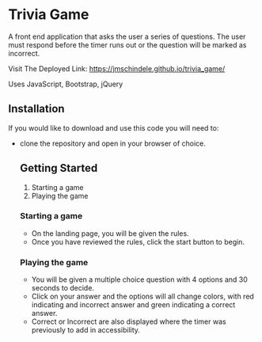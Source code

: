 # Trivia Game

A front end application that asks the user a series of questions. 
The user must respond before the timer runs out or the question will be marked as incorrect.

Visit The Deployed Link: https://jmschindele.github.io/trivia_game/

Uses JavaScript, Bootstrap, jQuery 

## Installation
If you would like to download and use this code you will need to:
* clone the repository and open in your browser of choice.
  
  ## Getting Started
  1. Starting a game
  2. Playing the game
  
  ### Starting a game
  * On the landing page, you will be given the rules.
  * Once you have reviewed the rules, click the start button to begin.
  
  ### Playing the game
  * You will be given a multiple choice question with 4 options and 30 seconds to decide.
  * Click on your answer and the options will all change colors, with red indicating and incorrect answer and green indicating a correct answer.
  * Correct or Incorrect are also displayed where the timer was previously to add in accessibility. 
      
  
 

